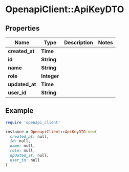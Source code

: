 # OpenapiClient::ApiKeyDTO

## Properties

| Name | Type | Description | Notes |
| ---- | ---- | ----------- | ----- |
| **created_at** | **Time** |  |  |
| **id** | **String** |  |  |
| **name** | **String** |  |  |
| **role** | **Integer** |  |  |
| **updated_at** | **Time** |  |  |
| **user_id** | **String** |  |  |

## Example

```ruby
require 'openapi_client'

instance = OpenapiClient::ApiKeyDTO.new(
  created_at: null,
  id: null,
  name: null,
  role: null,
  updated_at: null,
  user_id: null
)
```

